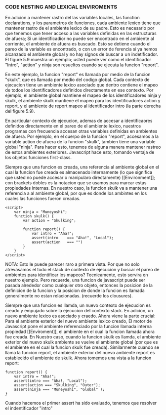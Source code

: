 ### CODE NESTING AND LEXICAL ENVIROMENTS
En adicion a mantener rastro del las variables locales, las function declarations, y los parametros de funciones,
cada ambiente lexico tiene que mantener rastro de el ambiente lexico de su padre. Esto es necesario por que tenemos
que tener acceso a las variables definidas en las estructuras de afuera; Si un identificadior no puede ser encontrado
en el ambiente al corriente, el ambiente de afuera es buscado. Esto se detiene cuando el pareo de la variable es
encontrado, o con un error de ferencia si ya hemos alcanzado el ambiente global y no hay signos de buscar a ∪n
indetificador. El figure 5.9 muestra un ejemplo; usted puede ver como el identificador "Intro", "action" y ninja
son resueltos cuando se ejecuta la funcion "report".

En este ejemplo, la funcion "report" es llamada por medio de la funcion "skulk", que es llamada por medio del codigo
global. Cada contexto de ejecucion tiene un ambiente lexico asociado que dentro contiene el mapeo de todos los
identificadores definidos directamente en ese contexto.
Por ejemplo, el ambiente global mantiene el mapeo de los identificadores ninja y skulk, el ambiente skulk mantiene
el mapeo para los identificadores action y report, y el ambiente de report mapeo al identificador intro (la parte
derecha del figure 5.9).

En particular contexto de ejecucion, ademas de accesar a identificaores definidos directamente en el pareo de el
ambiente lexico, nuestros programas con frecuencia accesan otras variables definidas en ambientes de afuera. Por
ejemplo, en el cuerpo de la funcion "report", accesamos a la variable action de afuera de la funcion "skulk",
tambien tiene una variable global "ninja". Para hacer esto, tenemos de alguna manera mantener rastreo de estos
ambientes exteriores. Javascript hace esto, tomando ventaja de los objetos funciones first-class.

Siempre que una funcion es creada, una referencia al ambiente global en el cual la funcion fue creada es almacenado
internamente (lo que significa que usted no puede accesar o manipularo directamente) [[Environment]]; con brackets
dobles es la notacion que se usamos para marcar estas propiedades internas. En nuestro caso, la funcion skulk va a
mantener una referencia a al ambiente global, por que es donde los ambintes en los cuales las funciones fueron creadas.

```
<script>
    var ninja = "Muneyoshi";
    function skulk() {
        var action = "Skulking";

        function report() {
            var intro = "Aha!";
            assert(intro    === "Aha!", "Local");
            assert(action   === "")
        }
    }
</script>
```
NOTA: Esto le puede parecer raro a primera vista. Por que no solo atrevasamos el todo el stack de contexto de
ejecucion y buscar el pareo de ambientes para identificar los mapeos? Tecnicamente, esto servira en nuestro
ejemplo. Pero recuerde, una funcion de javascript puede ser pasada alrededor como cualquier otro objeto, entonces
la posicion de la definicion de la funcion y la posicion de donde la funcion es llamada generalmente no estan
relacionadas. (recuerde los clousures).

Siempre que una funcion es llamda, un nuevo contexto de ejecucion es creado y empujado sobre la ejecucion del contexto
stack. En adicion, un nuevo ambiente lexico es asociado y craedo. Ahora viene la parte crucial: Para el ambiente
exterior del nuevo ambiente lexico creado, El motor de Javascript pone el ambiente referenciado por la funcion
llamada interna propiedad [[Enviroment]], el ambiente en el cual la funcion llamada ahora fue creada.
En Nuestro caso, cuando la funcion skulk es llamda, el ambiente exterior del nuevo skulk ambiente se vuelve el ambiente
global (por que es el ambiente en el cual la funcion skulk fue creada). Similarmente cuando se llama la funcion report,
el ambiente exterior del nuevo ambiente report es establecido el ambiente de skulk.
Ahora tomemos una vista a la funcion report:

```
function report() {
    var intro = "Aha!";
    assert(intro === "Aha!, "Local");
    assert(action === "Skulking", "Outer");
    assert(ninja === "Muneyoshi", "Global" );
}
```
Cuando hacemos el primer assert ha sido evaluado, tenemos que resolver el indentificador "intro"




